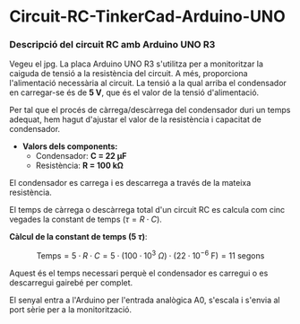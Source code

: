 # Circuit-RC-TinkerCad-Arduino-UNO
### **Descripció del circuit RC amb Arduino UNO R3**

Vegeu el jpg. La placa Arduino UNO R3 s'utilitza per a monitoritzar la caiguda de tensió a la resistència del circuit. A més, proporciona l'alimentació necessària al circuit. La tensió a la qual arriba el condensador en carregar-se és de **5 V**, que és el valor de la tensió d'alimentació.

Per tal que el procés de càrrega/descàrrega del condensador duri un temps adequat, hem hagut d'ajustar el valor de la resistència i capacitat de condensador.

* **Valors dels components:**
    * Condensador: **C = 22 µF**
    * Resistència: **R = 100 kΩ**

El condensador es carrega i es descarrega a través de la mateixa resistència.

El temps de càrrega o descàrrega total d'un circuit RC es calcula com cinc vegades la constant de temps ($\tau = R \cdot C$).

**Càlcul de la constant de temps (5 $\tau$)**:

$$\text{Temps} = 5 \cdot R \cdot C = 5 \cdot (100 \cdot 10^3 \ \Omega) \cdot (22 \cdot 10^{-6} \ \text{F}) = 11 \text{ segons}$$

Aquest és el temps necessari perquè el condensador es carregui o es descarregui gairebé per complet.

El senyal entra a l'Arduino per l'entrada analògica A0, s'escala i s'envia al port sèrie per a la monitorització.

